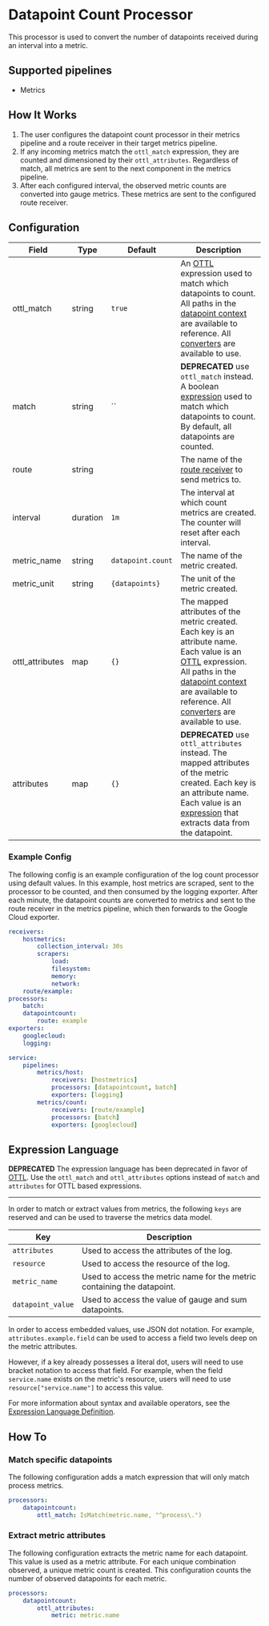 # Datapoint Count Processor
This processor is used to convert the number of datapoints received during an interval into a metric.

## Supported pipelines
- Metrics

## How It Works
1. The user configures the datapoint count processor in their metrics pipeline and a route receiver in their target metrics pipeline.
2. If any incoming metrics match the `ottl_match` expression, they are counted and dimensioned by their `ottl_attributes`. Regardless of match, all metrics are sent to the next component in the metrics pipeline.
3. After each configured interval, the observed metric counts are converted into gauge metrics. These metrics are sent to the configured route receiver.


## Configuration
| Field           | Type     | Default           | Description                                                                                                                                                                                                                                                               |
|-----------------|----------|-------------------|---------------------------------------------------------------------------------------------------------------------------------------------------------------------------------------------------------------------------------------------------------------------------|
| ottl_match      | string   | `true`            | An [OTTL] expression used to match which datapoints to count. All paths in the [datapoint context] are available to reference. All [converters] are available to use.                                                                                                     |
| match           | string   | ``                | **DEPRECATED** use `ottl_match` instead. A boolean [expression](https://github.com/antonmedv/expr/blob/master/docs/Language-Definition.md) used to match which datapoints to count. By default, all datapoints are counted.                                               |
| route           | string   | ` `               | The name of the [route receiver](../../receiver/routereceiver/README.md) to send metrics to.                                                                                                                                                                              |
| interval        | duration | `1m`              | The interval at which count metrics are created. The counter will reset after each interval.                                                                                                                                                                              |
| metric_name     | string   | `datapoint.count` | The name of the metric created.                                                                                                                                                                                                                                           |
| metric_unit     | string   | `{datapoints}`    | The unit of the metric created.                                                                                                                                                                                                                                           |
| ottl_attributes | map      | `{}`              | The mapped attributes of the metric created. Each key is an attribute name. Each value is an [OTTL] expression. All paths in the [datapoint context] are available to reference. All [converters] are available to use.                                                   |
| attributes      | map      | `{}`              | **DEPRECATED** use `ottl_attributes` instead. The mapped attributes of the metric created. Each key is an attribute name. Each value is an [expression](https://github.com/antonmedv/expr/blob/master/docs/Language-Definition.md) that extracts data from the datapoint. |

[OTTL]: https://github.com/open-telemetry/opentelemetry-collector-contrib/tree/v0.105.0/pkg/ottl#readme
[converters]: https://github.com/open-telemetry/opentelemetry-collector-contrib/blob/v0.105.0/pkg/ottl/ottlfuncs/README.md#converters
[datapoint context]: https://github.com/open-telemetry/opentelemetry-collector-contrib/blob/v0.105.0/pkg/ottl/contexts/ottldatapoint/README.md

### Example Config
The following config is an example configuration of the log count processor using default values. In this example, host metrics are scraped, sent to the processor to be counted, and then consumed by the logging exporter. After each minute, the datapoint counts are converted to metrics and sent to the route receiver in the metrics pipeline, which then forwards to the Google Cloud exporter.
```yaml
receivers:
    hostmetrics:
        collection_interval: 30s
        scrapers:
            load:
            filesystem:
            memory:
            network:
    route/example:
processors:
    batch:
    datapointcount:
        route: example
exporters:
    googlecloud:
    logging:

service:
    pipelines:
        metrics/host:
            receivers: [hostmetrics]
            processors: [datapointcount, batch]
            exporters: [logging]
        metrics/count:
            receivers: [route/example]
            processors: [batch]
            exporters: [googlecloud]
```


## Expression Language
**DEPRECATED**
The expression language has been deprecated in favor of [OTTL]. Use the `ottl_match` and `ottl_attributes` options instead of `match` and `attributes` for OTTL based expressions.

--- 
In order to match or extract values from metrics, the following `keys` are reserved and can be used to traverse the metrics data model.

| Key               | Description                                                             |
|-------------------|-------------------------------------------------------------------------|
| `attributes`      | Used to access the attributes of the log.                               |
| `resource`        | Used to access the resource of the log.                                 |
| `metric_name`     | Used to access the metric name for the metric containing the datapoint. |
| `datapoint_value` | Used to access the value of gauge and sum datapoints.                   |

In order to access embedded values, use JSON dot notation. For example, `attributes.example.field` can be used to access a field two levels deep on the metric attributes. 

However, if a key already possesses a literal dot, users will need to use bracket notation to access that field. For example, when the field `service.name` exists on the metric's resource, users will need to use `resource["service.name"]` to access this value.

For more information about syntax and available operators, see the [Expression Language Definition](https://github.com/antonmedv/expr/blob/master/docs/Language-Definition.md).

## How To
### Match specific datapoints
The following configuration adds a match expression that will only match process metrics.
```yaml
processors:
    datapointcount:
        ottl_match: IsMatch(metric.name, "^process\.")
```

### Extract metric attributes
The following configuration extracts the metric name for each datapoint. This value is used as a metric attribute. For each unique combination observed, a unique metric count is created. This configuration counts the number of observed datapoints for each metric.
```yaml
processors:
    datapointcount:
        ottl_attributes:
            metric: metric.name
```


